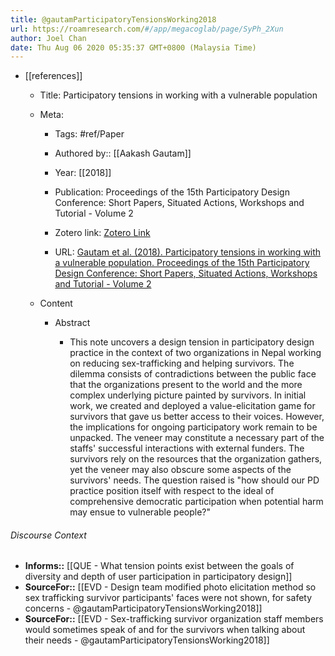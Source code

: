 ```yaml
---
title: @gautamParticipatoryTensionsWorking2018
url: https://roamresearch.com/#/app/megacoglab/page/SyPh_2Xun
author: Joel Chan
date: Thu Aug 06 2020 05:35:37 GMT+0800 (Malaysia Time)
---
```


- [[references]]

    - Title: Participatory tensions in working with a vulnerable population

    - Meta:

        - Tags: #ref/Paper

        - Authored by:: [[Aakash Gautam]]

        - Year: [[2018]]

        - Publication: Proceedings of the 15th Participatory Design Conference: Short Papers, Situated Actions, Workshops and Tutorial - Volume 2

        - Zotero link: [Zotero Link](zotero://select/items/7_QJA7IMJK)

        - URL: [Gautam et al. (2018). Participatory tensions in working with a vulnerable population. Proceedings of the 15th Participatory Design Conference: Short Papers, Situated Actions, Workshops and Tutorial - Volume 2](https://doi.org/10.1145/3210604.3210629)

    - Content

        - Abstract

            - This note uncovers a design tension in participatory design practice in the context of two organizations in Nepal working on reducing sex-trafficking and helping survivors. The dilemma consists of contradictions between the public face that the organizations present to the world and the more complex underlying picture painted by survivors. In initial work, we created and deployed a value-elicitation game for survivors that gave us better access to their voices. However, the implications for ongoing participatory work remain to be unpacked. The veneer may constitute a necessary part of the staffs' successful interactions with external funders. The survivors rely on the resources that the organization gathers, yet the veneer may also obscure some aspects of the survivors' needs. The question raised is "how should our PD practice position itself with respect to the ideal of comprehensive democratic participation when potential harm may ensue to vulnerable people?"

###### Discourse Context

- **Informs::** [[QUE - What tension points exist between the goals of diversity and depth of user participation in participatory design]]
- **SourceFor::** [[EVD - Design team modified photo elicitation method so sex trafficking survivor participants' faces were not shown, for safety concerns - @gautamParticipatoryTensionsWorking2018]]
- **SourceFor::** [[EVD - Sex-trafficking survivor organization staff members would sometimes speak of and for the survivors when talking about their needs - @gautamParticipatoryTensionsWorking2018]]
